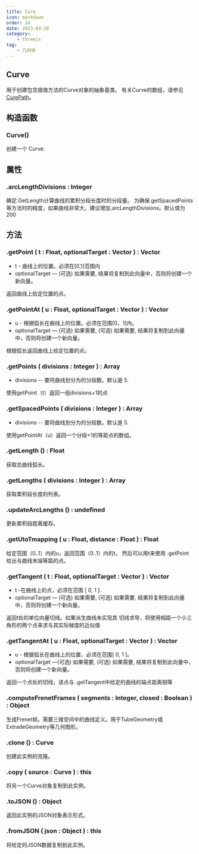 ```yaml
---
title: Cure
icon: markdown
order: 24
date: 2023-03-20
category:
    - threejs
tag:
    - 几何体
---
```


## Curve

用于创建包含插值方法的Curve对象的抽象基类。 有关Curve的数组，请参见[CurePath](/threejs/几何体/CurePath.md)。

## 构造函数

### Curve()

创建一个 Curve.

## 属性

### .arcLengthDivisions : Integer

确定.GetLength计算曲线的累积分段长度时的分段量。 为确保.getSpacedPoints等方法时的精度，如果曲线非常大，建议增加.arcLengthDivisions。默认值为200

## 方法

### .getPoint ( t : Float, optionalTarget : Vector ) : Vector

- t - 曲线上的位置。必须在[0,1]范围内
- optionalTarget — (可选) 如果需要, 结果将复制到此向量中，否则将创建一个新向量。

返回曲线上给定位置的点。

### .getPointAt ( u : Float, optionalTarget : Vector ) : Vector

- u - 根据弧长在曲线上的位置。必须在范围[0，1]内。
- optionalTarget — (可选) 如果需要, (可选) 如果需要, 结果将复制到此向量中，否则将创建一个新向量。

根据弧长返回曲线上给定位置的点。

### .getPoints ( divisions : Integer ) : Array

- divisions -- 要将曲线划分为的分段数。默认是 5.

使用getPoint（t）返回一组divisions+1的点

### .getSpacedPoints ( divisions : Integer ) : Array

- divisions -- 要将曲线划分为的分段数。默认是 5.

使用getPointAt（u）返回一个分段+1的等距点的数组。

### .getLength () : Float

获取总曲线弧长。

### .getLengths ( divisions : Integer ) : Array

获取累积段长度的列表。

### .updateArcLengths () : undefined

更新累积段距离缓存。

### .getUtoTmapping ( u : Float, distance : Float ) : Float

给定范围（0..1）内的u，返回范围（0..1）内的t， 然后可以用t来使用 .getPoint给出与曲线末端等距的点。

### .getTangent ( t : Float, optionalTarget : Vector ) : Vector

- t -在曲线上的点，必须在范围 [ 0, 1 ].
- optionalTarget — (可选) 如果需要, (可选) 如果需要, 结果将复制到此向量中，否则将创建一个新向量。

返回t处的单位向量切线。如果派生曲线未实现其 切线求导，将使用相距一个小三角形的两个点来求与其实际梯度的近似值

### .getTangentAt ( u : Float, optionalTarget : Vector ) : Vector

- u - 根据弧长在曲线上的位置，必须在范围[ 0, 1 ]。
- optionalTarget —(可选) 如果需要, (可选) 如果需要, 结果将复制到此向量中，否则将创建一个新向量。

返回一个点处的切线，该点与 .getTangent中给定的曲线的端点距离相等

### .computeFrenetFrames ( segments : Integer, closed : Boolean ) : Object

生成Frenet帧。需要三维空间中的曲线定义。用于TubeGeometry或ExtradeGeometry等几何图形。

### .clone () : Curve

创建此实例的克隆。

### .copy ( source : Curve ) : this

将另一个Curve对象复制到此实例。

### .toJSON () : Object

返回此实例的JSON对象表示形式。

### .fromJSON ( json : Object ) : this

将给定的JSON数据复制到此实例。

